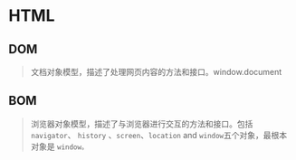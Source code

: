 # HTML

## DOM

> 文档对象模型，描述了处理网页内容的方法和接口。window.document

## BOM

> 浏览器对象模型，描述了与浏览器进行交互的方法和接口。包括`navigator`、 `history` 、`screen`、`location` and `window`五个对象，最根本对象是 `window。`
